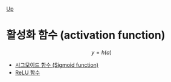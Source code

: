 [Up](deep_learing_basic.md)

# 활성화 함수 (activation function)

$$
y = h(a)
$$

- [시그모이드 함수 (Sigmoid function)](sigmoid_function.md)
- [ReLU 함수](relu_function.md)